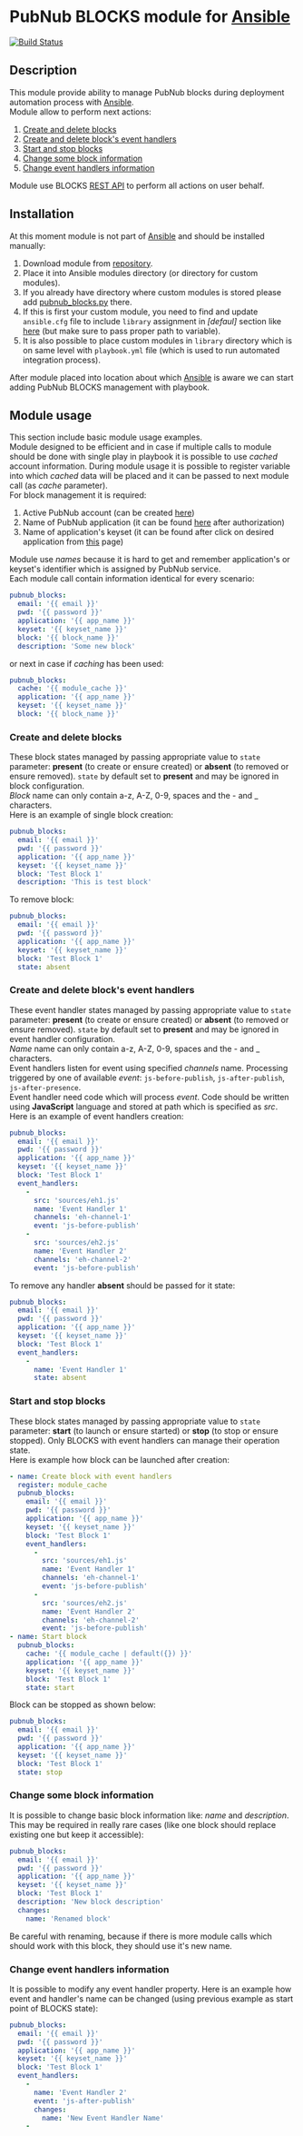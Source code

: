 # PubNub BLOCKS module for [Ansible](https://www.ansible.com)

[![Build Status](https://travis-ci.com/pubnub/pubnub-blocks-ansible.svg?token=TdtszNJ6Stg2gW33kobQ&branch=master)](https://travis-ci.com/pubnub/pubnub-blocks-ansible)

## Description
This module provide ability to manage PubNub blocks during deployment automation process with [Ansible](https://www.ansible.com).  
Module allow to perform next actions:  
1. [Create and delete blocks](#create-and-delete-blocks)  
2. [Create and delete block's event handlers](#create-and-delete-blocks-event-handlers)  
3. [Start and stop blocks](#start-and-stop-blocks)  
4. [Change some block information](#change-some-block-information)  
5. [Change event handlers information](#change-event-handlers-information)  

Module use BLOCKS [REST API](https://www.pubnub.com/docs/blocks/restful-api) to perform all actions on user behalf.

## Installation  
At this moment module is not part of [Ansible](https://www.ansible.com) and should be installed manually:  
1. Download module from [repository](https://raw.githubusercontent.com/pubnub/pubnub-blocks-ansible/master/module/pubnub_blocks.py).  
2. Place it into Ansible modules directory (or directory for custom modules).  
  1. If you already have directory where custom modules is stored please add [pubnub_blocks.py](https://raw.githubusercontent.com/pubnub/pubnub-blocks-ansible/master/module/pubnub_blocks.py) there.  
  2. If this is first your custom module, you need to find and update `ansible.cfg` file to include `library` assignment in _[defaul]_ section like [here](https://raw.githubusercontent.com/pubnub/pubnub-blocks-ansible/master/ansible.cfg) (but make sure to pass proper path to variable).  
  3. It is also possible to place custom modules in `library` directory which is on same level with `playbook.yml` file (which is used to run automated integration process).  

After module placed into location about which [Ansible](https://www.ansible.com) is aware we can start adding PubNub BLOCKS management with playbook.

## Module usage  
This section include basic module usage examples.  
Module designed to be efficient and in case if multiple calls to module should be done with single play in playbook it is possible to use _cached_ account information. During module usage it is possible to register variable into which _cached_ data will be placed and it can be passed to next module call (as _cache_ parameter).  
For block management it is required:  
1. Active PubNub account (can be created [here](https://admin.pubnub.com/#/register))
2. Name of PubNub application (it can be found [here](https://admin.pubnub.com) after authorization)
3. Name of application's keyset (it can be found after click on desired application from [this](https://admin.pubnub.com) page)  

Module use _names_ because it is hard to get and remember application's or keyset's identifier which is assigned by PubNub service.  
Each module call contain information identical for every scenario:  

```yml
pubnub_blocks:
  email: '{{ email }}'
  pwd: '{{ password }}'
  application: '{{ app_name }}'
  keyset: '{{ keyset_name }}'
  block: '{{ block_name }}'
  description: 'Some new block'
```  
or next in case if _caching_ has been used:
```yml
pubnub_blocks:
  cache: '{{ module_cache }}'
  application: '{{ app_name }}'
  keyset: '{{ keyset_name }}'
  block: '{{ block_name }}'
```  

### Create and delete blocks  
These block states managed by passing appropriate value to `state` parameter: **present** (to create or ensure created) or **absent** (to removed or ensure removed). `state` by default set to **present** and may be ignored in block configuration.  
_Block_ name can only contain a-z, A-Z, 0-9, spaces and the - and _ characters.  
Here is an example of single block creation:  
```yml
pubnub_blocks:
  email: '{{ email }}'
  pwd: '{{ password }}'
  application: '{{ app_name }}'
  keyset: '{{ keyset_name }}'
  block: 'Test Block 1'
  description: 'This is test block'
```  
To remove block:  
```yml
pubnub_blocks:
  email: '{{ email }}'
  pwd: '{{ password }}'
  application: '{{ app_name }}'
  keyset: '{{ keyset_name }}'
  block: 'Test Block 1'
  state: absent
```  

### Create and delete block's event handlers  
These event handler states managed by passing appropriate value to `state` parameter: **present** (to create or ensure created) or **absent** (to removed or ensure removed). `state` by default set to **present** and may be ignored in event handler configuration.  
_Name_ name can only contain a-z, A-Z, 0-9, spaces and the - and _ characters.  
Event handlers listen for event using specified _channels_ name. Processing triggered by one of available _event_: `js-before-publish`, `js-after-publish`, `js-after-presence`.  
Event handler need code which will process _event_. Code should be written using **JavaScript** language and stored at path which is specified as _src_.
Here is an example of event handlers creation:  
```yml
pubnub_blocks:
  email: '{{ email }}'
  pwd: '{{ password }}'
  application: '{{ app_name }}'
  keyset: '{{ keyset_name }}'
  block: 'Test Block 1'
  event_handlers:
    -
      src: 'sources/eh1.js'
      name: 'Event Handler 1'
      channels: 'eh-channel-1'
      event: 'js-before-publish'
    -
      src: 'sources/eh2.js'
      name: 'Event Handler 2'
      channels: 'eh-channel-2'
      event: 'js-before-publish'
```  
To remove any handler **absent** should be passed for it state:  
```yml
pubnub_blocks:
  email: '{{ email }}'
  pwd: '{{ password }}'
  application: '{{ app_name }}'
  keyset: '{{ keyset_name }}'
  block: 'Test Block 1'
  event_handlers:
    -
      name: 'Event Handler 1'
      state: absent
```  

### Start and stop blocks  
These block states managed by passing appropriate value to `state` parameter: **start** (to launch or ensure started) or **stop** (to stop or ensure stopped). Only BLOCKS with event handlers can manage their operation state.  
Here is example how block can be launched after creation:  
```yml
- name: Create block with event handlers
  register: module_cache
  pubnub_blocks:
    email: '{{ email }}'
    pwd: '{{ password }}'
    application: '{{ app_name }}'
    keyset: '{{ keyset_name }}'
    block: 'Test Block 1'
    event_handlers:
      -
        src: 'sources/eh1.js'
        name: 'Event Handler 1'
        channels: 'eh-channel-1'
        event: 'js-before-publish'
      -
        src: 'sources/eh2.js'
        name: 'Event Handler 2'
        channels: 'eh-channel-2'
        event: 'js-before-publish'
- name: Start block
  pubnub_blocks:
    cache: '{{ module_cache | default({}) }}'
    application: '{{ app_name }}'
    keyset: '{{ keyset_name }}'
    block: 'Test Block 1'
    state: start
```  
Block can be stopped as shown below:  
```yml
pubnub_blocks:
  email: '{{ email }}'
  pwd: '{{ password }}'
  application: '{{ app_name }}'
  keyset: '{{ keyset_name }}'
  block: 'Test Block 1'
  state: stop
```

### Change some block information  
It is possible to change basic block information like: _name_ and _description_. This may be required in really rare cases (like one block should replace existing one but keep it accessible):
```yml
pubnub_blocks:
  email: '{{ email }}'
  pwd: '{{ password }}'
  application: '{{ app_name }}'
  keyset: '{{ keyset_name }}'
  block: 'Test Block 1'
  description: 'New block description'
  changes:
    name: 'Renamed block'
```  
Be careful with renaming, because if there is more module calls which should work with this block, they should use it's new name.  

### Change event handlers information  
It is possible to modify any event handler property. Here is an example how event and handler's name can be changed (using previous example as start point of BLOCKS state):  
```yml
pubnub_blocks:
  email: '{{ email }}'
  pwd: '{{ password }}'
  application: '{{ app_name }}'
  keyset: '{{ keyset_name }}'
  block: 'Test Block 1'
  event_handlers:
    -
      name: 'Event Handler 2'
      event: 'js-after-publish'
      changes:
        name: 'New Event Handler Name'
    -
```  
